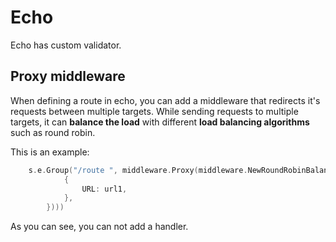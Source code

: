 # Echo

Echo has custom validator. 

## Proxy middleware

When defining a route in echo, you can add a middleware that redirects it's requests between multiple targets. While sending requests to multiple targets, it can **balance the load** with different **load balancing algorithms** such as round robin. 

This is an example:
```go
    s.e.Group("/route ", middleware.Proxy(middleware.NewRoundRobinBalancer([]*middleware.ProxyTarget{
            {
                URL: url1,
            },
        })))
```

As you can see, you can not add a handler.